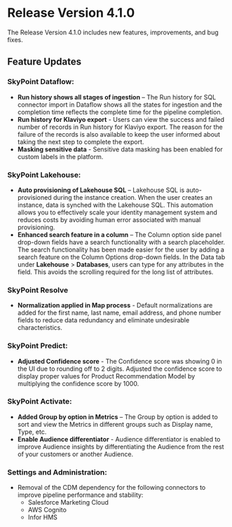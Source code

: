 # Release Version 4.1.0

The Release Version 4.1.0 includes new features, improvements, and bug fixes.

## Feature Updates

### SkyPoint Dataflow:

- **Run history shows all stages of ingestion** – The Run history for SQL connector import in Dataflow shows all the states for ingestion and the completion time reflects the complete time for the pipeline completion.
- **Run history for Klaviyo export** - Users can view the success and failed number of records in Run history for Klaviyo export. The reason for the failure of the records is also available to keep the user informed about taking the next step to complete the export.
- **Masking sensitive data** - Sensitive data masking has been enabled for custom labels in the platform.

### SkyPoint Lakehouse:

- **Auto provisioning of Lakehouse SQL** – Lakehouse SQL is auto-provisioned during the instance creation. When the user creates an instance, data is synched with the Lakehouse SQL.  This automation allows you to effectively scale your identity management system and reduces costs by avoiding human error associated with manual provisioning.
- **Enhanced search feature in a column** – The Column option side panel drop-down fields have a search functionality with a search placeholder. The search functionality has been made easier for the user by adding a search feature on the Column Options drop-down fields. In the Data tab under **Lakehouse** > **Databases**, users can type for any attributes in the field. This avoids the scrolling required for the long list of attributes.

### SkyPoint Resolve

- **Normalization applied in Map process** - Default normalizations are added for the first name, last name, email address, and phone number fields to reduce data redundancy and eliminate undesirable characteristics.

### SkyPoint Predict:

- **Adjusted Confidence score** - The Confidence score was showing 0 in the UI due to rounding off to 2 digits.  Adjusted the confidence score to display proper values for Product Recommendation Model by multiplying the confidence score by 1000.

### SkyPoint Activate:

- **Added Group by option in Metrics** – The Group by option is added to sort and view the Metrics in different groups such as Display name, Type, etc.
- **Enable Audience differentiator** - Audience differentiator is enabled to improve Audience insights by differentiating the Audience from the rest of your customers or another Audience.

### Settings and Administration:

- Removal of the CDM dependency for the following connectors to improve pipeline performance and stability:
  - Salesforce Marketing Cloud
  - AWS Cognito
  - Infor HMS


